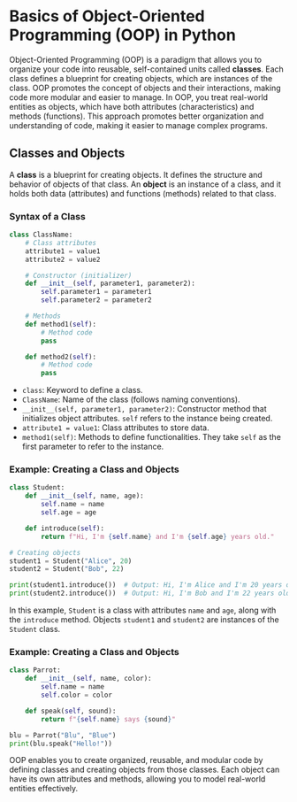 # Basics of Object-Oriented Programming (OOP) in Python

Object-Oriented Programming (OOP) is a paradigm that allows you to organize your code into reusable, self-contained units called **classes**. Each class defines a blueprint for creating objects, which are instances of the class. OOP promotes the concept of objects and their interactions, making code more modular and easier to manage. In OOP, you treat real-world entities as objects, which have both attributes (characteristics) and methods (functions). This approach promotes better organization and understanding of code, making it easier to manage complex programs.

## Classes and Objects

A **class** is a blueprint for creating objects. It defines the structure and behavior of objects of that class. An **object** is an instance of a class, and it holds both data (attributes) and functions (methods) related to that class.

### Syntax of a Class

```python
class ClassName:
    # Class attributes
    attribute1 = value1
    attribute2 = value2

    # Constructor (initializer)
    def __init__(self, parameter1, parameter2):
        self.parameter1 = parameter1
        self.parameter2 = parameter2

    # Methods
    def method1(self):
        # Method code
        pass

    def method2(self):
        # Method code
        pass
```

- `class`: Keyword to define a class.
- `ClassName`: Name of the class (follows naming conventions).
- `__init__(self, parameter1, parameter2)`: Constructor method that initializes object attributes. `self` refers to the instance being created.
- `attribute1 = value1`: Class attributes to store data.
- `method1(self)`: Methods to define functionalities. They take `self` as the first parameter to refer to the instance.

### Example: Creating a Class and Objects

```python
class Student:
    def __init__(self, name, age):
        self.name = name
        self.age = age

    def introduce(self):
        return f"Hi, I'm {self.name} and I'm {self.age} years old."

# Creating objects
student1 = Student("Alice", 20)
student2 = Student("Bob", 22)

print(student1.introduce())  # Output: Hi, I'm Alice and I'm 20 years old.
print(student2.introduce())  # Output: Hi, I'm Bob and I'm 22 years old.
```

In this example, `Student` is a class with attributes `name` and `age`, along with the `introduce` method. Objects `student1` and `student2` are instances of the `Student` class.

### Example: Creating a Class and Objects
```Python
class Parrot:
    def __init__(self, name, color):
        self.name = name
        self.color = color

    def speak(self, sound):
        return f"{self.name} says {sound}"

blu = Parrot("Blu", "Blue")
print(blu.speak("Hello!"))
```

OOP enables you to create organized, reusable, and modular code by defining classes and creating objects from those classes. Each object can have its own attributes and methods, allowing you to model real-world entities effectively.